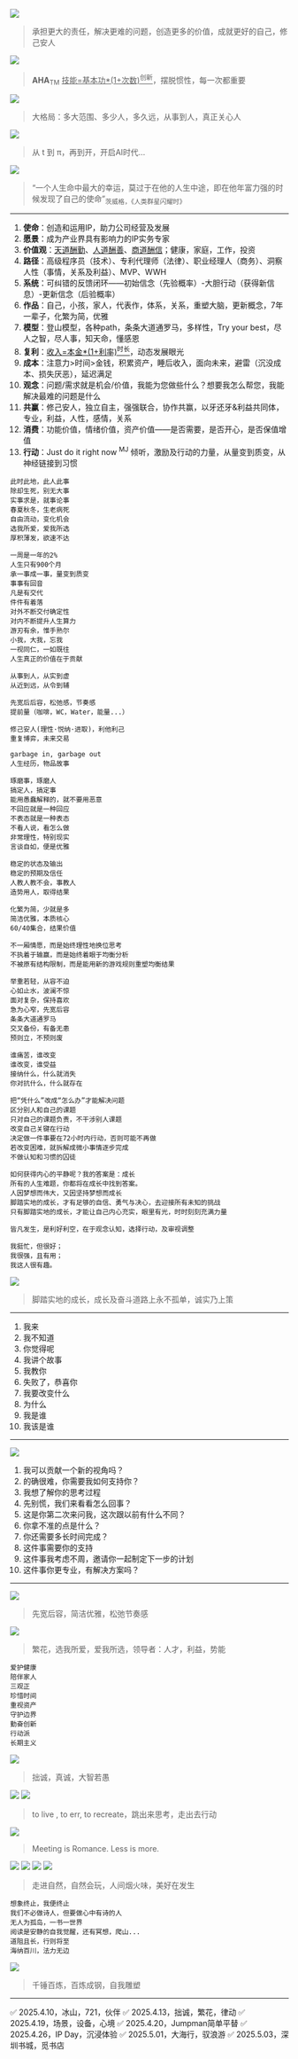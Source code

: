 
![](https://github.com/user-attachments/assets/6018c17a-ce01-428c-bb3a-81cfb8637377)
> 承担更大的责任，解决更难的问题，创造更多的价值，成就更好的自己，修己安人

![](https://github.com/user-attachments/assets/36f46d9c-9f08-4c1d-a135-d7bdaf7de400)
> **AHA**<sub>TM</sub>  <ins>技能=基本功*(1+次数)<sup>创新</sup></ins>，摆脱惯性，每一次都重要

![](https://github.com/user-attachments/assets/f87937f5-1991-4696-897a-ddf78e2e7ff7)
> 大格局：多大范围、多少人，多久远，从事到人，真正关心人

![](https://github.com/user-attachments/assets/773f2714-731f-4891-8c8d-025bf7412077)
> 从 t 到 π，再到开，开启AI时代...

![](https://github.com/user-attachments/assets/4e0c2f6e-a8e1-4085-beed-ffa3b6f6f37a)
> “一个人生命中最大的幸运，莫过于在他的人生中途，即在他年富力强的时候发现了自己的使命”<sub>茨威格，《人类群星闪耀时》</sub>

---

1. **使命**：创造和运用IP，助力公司经营及发展
2. **愿景**：成为产业界具有影响力的IP实务专家
3. **价值观**：<ins>天道酬勤</ins>、<ins>人道酬善</ins>、<ins>商道酬信</ins>；健康，家庭，工作，投资
4. **路径**：高级程序员（技术）、专利代理师（法律）、职业经理人（商务）、洞察人性（事情，关系及利益）、MVP、WWH
5. **系统**：可纠错的反馈闭环——初始信念（先验概率）-大胆行动（获得新信息）-更新信念（后验概率）
6. **作品**：自己，小孩，家人，代表作，体系，关系，重塑大脑，更新概念，7年一辈子，化繁为简，优雅
7. **模型**：登山模型，各种path，条条大道通罗马，多样性，Try your best，尽人之智，尽人事，知天命，懂感恩
8. **复利**：<ins>收入=本金*(1+利率)<sup>时长</sup></ins>，动态发展眼光
9. **成本**：注意力>时间>金钱，积累资产，睡后收入，面向未来，避雷（沉没成本、损失厌恶），延迟满足
10. **观念**：问题/需求就是机会/价值，我能为您做些什么？想要我怎么帮您，我能解决最难的问题是什么
11. **共赢**：修己安人，独立自主，强强联合，协作共赢，以牙还牙&利益共同体，专业，利益，人性，感情，关系
12. **消费**：功能价值，情绪价值，资产价值——是否需要，是否开心，是否保值增值
13. **行动**：Just do it right now <sup>MJ</sup> 倾听，激励及行动的力量，从量变到质变，从神经链接到习惯

```AHA
此时此地，此人此事
除却生死，别无大事
实事求是，就事论事
春夏秋冬，生老病死
自由流动，变化机会
选我所爱，爱我所选
厚积薄发，欲速不达

一周是一年的2%
人生只有900个月
承一事成一事，量变到质变
事事有回音
凡是有交代
件件有着落
对外不断交付确定性
对内不断提升人生算力
游刃有余，惟手熟尔
小我，大我，忘我
一视同仁，一如既往
人生真正的价值在于贡献

从事到人，从实到虚
从近到远，从令到辅

先宽后后容，松弛感，节奏感
提前量（咖啡，WC，Water，能量...）

修己安人(理性·悦纳·进取)，利他利己
重复博弈，未来交易

garbage in, garbage out
人生经历，物品故事

琢磨事，琢磨人
搞定人，搞定事
能用愚蠢解释的，就不要用恶意
不回应就是一种回应
不表态就是一种表态
不看人说，看怎么做
非常理性，特别现实
言谈自如，便是优雅

稳定的状态及输出
稳定的预期及信任
人教人教不会，事教人
造势用人，取得结果

化繁为简，少就是多
简洁优雅，本质核心
60/40集合，结果价值

不一厢情愿，而是始终理性地换位思考
不执着于输赢，而是始终着眼于均衡分析
不被原有结构限制，而是能用新的游戏规则重塑均衡结果

举重若轻，从容不迫
心如止水，波澜不惊
面对复杂，保持喜欢
急为心窄，先宽后容
条条大道通罗马
交叉备份，有备无患
预则立，不预则废

谁痛苦，谁改变
谁改变，谁受益
接纳什么，什么就消失
你对抗什么，什么就存在

把“凭什么”改成“怎么办”才能解决问题
区分别人和自己的课题
只对自己的课题负责，不干涉别人课题
改变自己关键在行动
决定做一件事要在72小时内行动，否则可能不再做
若改变困难，就拆解成微小事情逐步完成
不做认知和习惯的囚徒

如何获得内心的平静呢？我的答案是：成长
所有的人生难题，你都将在成长中找到答案。
人因梦想而伟大，又因坚持梦想而成长
脚踏实地的成长，才有足够的自信、勇气与决心，去迎接所有未知的挑战
只有脚踏实地的成长，才能让自己内心充实，眼里有光，时时刻刻充满力量

皆凡发生，是利好利空，在于观念认知，选择行动，及审视调整

我挺忙，但很好；
我很强，且有用；
我这人很有趣。
```


![](https://github.com/user-attachments/assets/2d744a41-320c-4170-bd15-f1b73261117d)
> 脚踏实地的成长，成长及奋斗道路上永不孤单，诚实乃上策

---

1. 我来
2. 我不知道
3. 你觉得呢
4. 我讲个故事
5. 我教你
6. 失败了，恭喜你
7. 我要改变什么
8. 为什么
9. 我是谁
10. 我该是谁

---

![](https://github.com/user-attachments/assets/e725ed5d-868b-4200-92e4-c8922abcd935)

1. 我可以贡献一个新的视角吗？
2. 的确很难，你需要我如何支持你？
3. 我想了解你的思考过程
4. 先别慌，我们来看看怎么回事？
5. 这是你第二次来问我，这次跟以前有什么不同？
6. 你拿不准的点是什么？
7. 你还需要多长时间完成？
8. 这件事需要你的支持
9. 这件事我考虑不周，邀请你一起制定下一步的计划
10. 这件事你更专业，有解决方案吗？

---

![](https://github.com/user-attachments/assets/d191d27b-e991-48f2-be79-3039be1ebfce)
> 先宽后容，简洁优雅，松弛节奏感

![](https://github.com/user-attachments/assets/083d284a-4ee4-4df2-8ff0-1bb8e699f26d)
> 繁花，选我所爱，爱我所选，领导者：人才，利益，势能


```
爱护健康
陪伴家人
三观正
珍惜时间
重视资产
守护边界
勤奋创新
行动派
长期主义
```


![](https://github.com/user-attachments/assets/6d242926-dcc8-4ecf-b929-75f55d9f8b83)
> 拙诚，真诚，大智若愚

![](https://github.com/user-attachments/assets/3931ffd4-f353-4d06-b382-745d6ba32175)
![](https://github.com/user-attachments/assets/5b9af633-034e-4a8c-96e0-b9ed2fc55dfc)
> to live , to err, to recreate，跳出来思考，走出去行动

![](https://github.com/user-attachments/assets/8cae7191-af0f-41f3-81ac-f7a5eedd7816)
> Meeting is Romance. Less is more.

![](https://github.com/user-attachments/assets/23b2d36e-5ea2-4cae-bd9c-23d484c00e1b)
![](https://github.com/user-attachments/assets/f958e2fb-c192-4e6e-b520-0b084aebdeb4)
![](https://github.com/user-attachments/assets/ceeaa189-c7a6-41fa-8230-0ebfc8daf3bb)
![](https://github.com/user-attachments/assets/7d68d4b4-8c3e-4936-b4f8-ab5e9c2e888c)
> 走进自然，自然会玩，人间烟火味，美好在发生

```
想象终止，我便终止
我们不必做诗人，但要做心中有诗的人
无人为孤岛，一书一世界
阅读是安静的自我觉醒，还有冥想，爬山...
道阻且长，行则将至
海纳百川，法力无边
```

![](https://github.com/user-attachments/assets/50c61530-66ce-4fc1-9e9e-45ef0add3d4c)
> 千锤百炼，百炼成钢，自我雕塑

---

✅ 2025.4.10，冰山，721，伙伴
✅ 2025.4.13，拙诚，繁花，律动
✅ 2025.4.19，场景，设备，心境
✅ 2025.4.20，Jumpman简单平替
✅ 2025.4.26，IP Day，沉浸体验
✅ 2025.5.01，大海行，驭浪游
✅ 2025.5.03，深圳书城，觅书店
